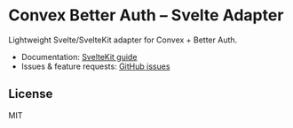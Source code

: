 # Convex Better Auth – Svelte Adapter

Lightweight Svelte/SvelteKit adapter for Convex + Better Auth.

- Documentation: [SvelteKit guide](https://convex-better-auth.netlify.app/framework-guides/sveltekit)
- Issues & feature requests: [GitHub issues](https://github.com/mmailaender/convex-better-auth-svelte/issues)

## License

MIT
